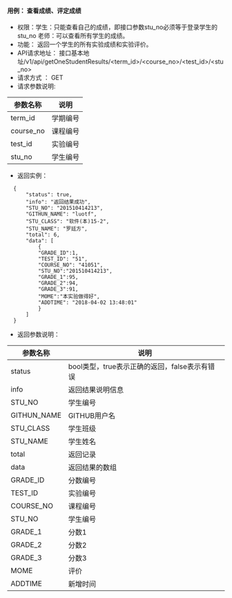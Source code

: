 #### 用例： 查看成绩、评定成绩
- 权限：学生：只能查看自己的成绩，即接口参数stu_no必须等于登录学生的stu_no 老师：可以查看所有学生的成绩。
- 功能： 返回一个学生的所有实验成绩和实验评价。
- API请求地址： 接口基本地址/v1/api/getOneStudentResults/<term_id>/<course_no>/<test_id>/<stu_no>
- 请求方式 ： GET
- 请求参数说明: 

参数名称 | 说明
---|---
term_id | 学期编号
course_no| 课程编号
test_id| 实验编号
stu_no| 学生编号
- 返回实例：
```
  {         
      "status": true,
      "info": "返回结果成功",    
      "STU_NO": "201510414213", 
      "GITHUN_NAME": "luotf", 
      "STU_CLASS": "软件(本)15-2", 
      "STU_NAME": "罗廷方", 
      "total": 6,
      "data": [
          {
          "GRADE_ID":1,
          "TEST_ID": "51", 
          "COURSE_NO": "41051", 
          "STU_NO":"201510414213",
          "GRADE_1":95,
          "GRADE_2":94,
          "GRADE_3":91,
          "MOME":"本实验做得好",
          "ADDTIME": "2018-04-02 13:48:01"
          }
      ] 
  }

```
- 返回参数说明：

参数名称	| 说明
---|---
status | bool类型，true表示正确的返回，false表示有错误
info | 返回结果说明信息
STU_NO |学生编号
GITHUN_NAME |GITHUB用户名
STU_CLASS |学生班级
STU_NAME |学生姓名
total |返回记录
data |返回结果的数组
GRADE_ID| 分数编号
TEST_ID |实验编号
COURSE_NO |课程编号
STU_NO |学生编号
GRADE_1 |分数1
GRADE_2 |分数2
GRADE_3 |分数3
MOME |评价
ADDTIME |新增时间



